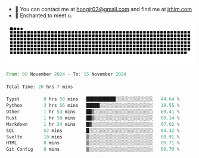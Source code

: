 - 📧 You can contact me at hongjr03@gmail.com and find me at [jrhim.com](https://jrhim.com/)
- 💜 Enchanted to meet u.

![snake_animation](https://raw.githubusercontent.com/hongjr03/hongjr03/output/github-contribution-grid-snake.svg)

<!--START_SECTION:waka-->

```rust
From: 08 November 2024 - To: 15 November 2024

Total Time: 20 hrs 7 mins

Typst         8 hrs 58 mins   ███████████░░░░░░░░░░░░░░   44.64 %
Python        3 hrs 56 mins   █████░░░░░░░░░░░░░░░░░░░░   19.55 %
Other         1 hr 53 mins    ██▒░░░░░░░░░░░░░░░░░░░░░░   09.41 %
Rust          1 hr 50 mins    ██▒░░░░░░░░░░░░░░░░░░░░░░   09.14 %
Markdown      1 hr 24 mins    █▓░░░░░░░░░░░░░░░░░░░░░░░   07.02 %
SQL           52 mins         █░░░░░░░░░░░░░░░░░░░░░░░░   04.32 %
Svelte        10 mins         ▒░░░░░░░░░░░░░░░░░░░░░░░░   00.91 %
HTML          8 mins          ▒░░░░░░░░░░░░░░░░░░░░░░░░   00.71 %
Git Config    8 mins          ▒░░░░░░░░░░░░░░░░░░░░░░░░   00.70 %
```

<!--END_SECTION:waka-->
